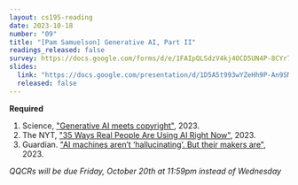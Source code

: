 ```yaml
---
layout: cs195-reading
date: 2023-10-18
number: "09"
title: "[Pam Samuelson] Generative AI, Part II"
readings_released: false
survey: https://docs.google.com/forms/d/e/1FAIpQLSdzV4kj4OCD5UN4P-8CYr7Pcjj3MOahZzV4p7rLQGZ37ejQsQ/viewform
slides:
  link: "https://docs.google.com/presentation/d/1D5A5t993wYZeHh9P-An9SMP-yC5ziA6fs30rOgVz5t0/edit?usp=sharing"
  released: false
---
```


**Required**
1. Science, ["Generative AI meets copyright"](https://www.science.org/doi/10.1126/science.adi0656), 2023.
2. The NYT, ["35 Ways Real People Are Using AI Right Now"](https://www.nytimes.com/interactive/2023/04/14/upshot/up-ai-uses.html), 2023.
3. Guardian. ["AI machines aren’t ‘hallucinating’. But their makers are"](https://www.theguardian.com/commentisfree/2023/may/08/ai-machines-hallucinating-naomi-klein), 2023.

_QQCRs will be due Friday, October 20th at 11:59pm instead of Wednesday_